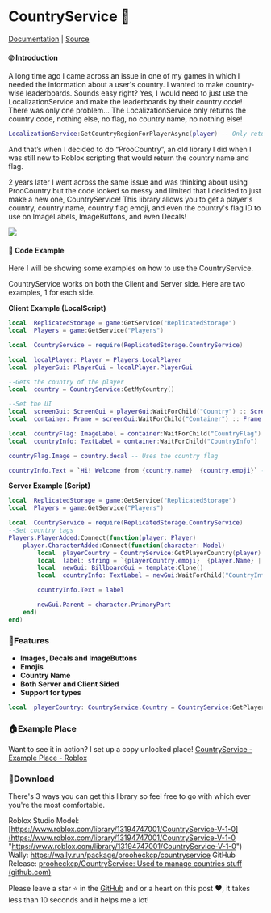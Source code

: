 
# CountryService 🏴󠁧󠁢󠁥󠁮󠁧󠁿

[Documentation](https://prooheckcp.github.io/CountryService/) | [Source](https://github.com/prooheckcp/CountryService)

#### 🤓 Introduction
A long time ago I came across an issue in one of my games in which I needed the information about a user's country. I wanted to make country-wise leaderboards. Sounds easy right? Yes, I would need to just use the LocalizationService and make the leaderboards by their country code! There was only one problem… The LocalizationService only returns the country code, nothing else, no flag, no country name, no nothing else!
```lua
LocalizationService:GetCountryRegionForPlayerAsync(player) -- Only returns "US"
```

And that’s when I decided to do “ProoCountry”, an old library I did when I was still new to Roblox scripting that would return the country name and flag.

  

2 years later I went across the same issue and was thinking about using ProoCountry but the code looked so messy and limited that I decided to just make a new one, CountryService! This library allows you to get a player's country, country name, country flag emoji, and even the country's flag ID to use on ImageLabels, ImageButtons, and even Decals!

![](https://cdn.discordapp.com/attachments/670023265455964198/1098670837013422132/RobloxScreenShot20230420_000142829.png)
#### 🔨 Code Example
Here I will be showing some examples on how to use the CountryService.

CountryService works on both the Client and Server side. Here are two examples, 1 for each side.

**Client Example (LocalScript)**
```lua
local  ReplicatedStorage = game:GetService("ReplicatedStorage")
local  Players = game:GetService("Players")

local  CountryService = require(ReplicatedStorage.CountryService)

local  localPlayer: Player = Players.LocalPlayer
local  playerGui: PlayerGui = localPlayer.PlayerGui

--Gets the country of the player
local  country = CountryService:GetMyCountry()

--Set the UI
local  screenGui: ScreenGui = playerGui:WaitForChild("Country") :: ScreenGui
local  container: Frame = screenGui:WaitForChild("Container") :: Frame

local  countryFlag: ImageLabel = container:WaitForChild("CountryFlag") :: ImageLabel
local  countryInfo: TextLabel = container:WaitForChild("CountryInfo") :: TextLabel

countryFlag.Image = country.decal -- Uses the country flag

countryInfo.Text = `Hi! Welcome from {country.name}  {country.emoji}` -- Uses the country name and emoji
```
**Server Example (Script)**
```lua
local  ReplicatedStorage = game:GetService("ReplicatedStorage")
local  Players = game:GetService("Players")

local  CountryService = require(ReplicatedStorage.CountryService)
--Set country tags
Players.PlayerAdded:Connect(function(player: Player)
	player.CharacterAdded:Connect(function(character: Model)
		local  playerCountry = CountryService:GetPlayerCountry(player)
		local  label: string = `{playerCountry.emoji}  {player.Name} | {playerCountry.name}`
		local  newGui: BillboardGui = template:Clone()
		local  countryInfo: TextLabel = newGui:WaitForChild("CountryInfo") :: TextLabel

		countryInfo.Text = label

		newGui.Parent = character.PrimaryPart
	end)
end)
```

### 🍪Features

 - **Images, Decals and ImageButtons**
 - **Emojis**
 - **Country Name**
 - **Both Server and Client Sided**
 - **Support for types**

```lua
local  playerCountry: CountryService.Country = CountryService:GetPlayerCountry(player)
```
### 🏠Example Place
Want to see it in action? I set up a copy unlocked place! [CountryService - Example Place - Roblox](https://www.roblox.com/games/13186743835/CountryService-Example-Place)
### 📁Download
There's 3 ways you can get this library so feel free to go with which ever you're the most comfortable.

Roblox Studio Model: [https://www.roblox.com/library/13194747001/CountryService-V-1-0](https://www.roblox.com/library/13194747001/CountryService-V-1-0 "https://www.roblox.com/library/13194747001/CountryService-V-1-0")
Wally: https://wally.run/package/prooheckcp/countryservice
GitHub Release: [prooheckcp/CountryService: Used to manage countries stuff (github.com)](https://github.com/prooheckcp/CountryService)

Please leave a star ⭐ in the [GitHub](https://github.com/prooheckcp/CountryService) and or a heart on this post ❤️, it takes less than 10 seconds and it helps me a lot!